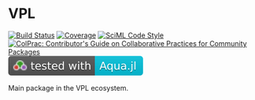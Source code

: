 # VPL

[![Build Status](https://travis-ci.com/VirtualPlantLab/VPL.jl.svg?branch=master)](https://travis-ci.com/VirtualPlantLab/VPL.jl)
[![Coverage](https://codecov.io/gh/VirtualPlantLab/VPL.jl/branch/master/graph/badge.svg)](https://codecov.io/gh/VirtualPlantLab/VPL.jl)
[![SciML Code Style](https://img.shields.io/static/v1?label=code%20style&message=SciML&color=9558b2&labelColor=389826)](https://github.com/SciML/SciMLStyle)
[![ColPrac: Contributor's Guide on Collaborative Practices for Community Packages](https://img.shields.io/badge/ColPrac-Contributor's%20Guide-blueviolet)](https://github.com/SciML/ColPrac)
[![Aqua QA](https://raw.githubusercontent.com/JuliaTesting/Aqua.jl/master/badge.svg)](https://github.com/JuliaTesting/Aqua.jl)

Main package in the VPL ecosystem.